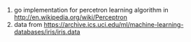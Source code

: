 1. go implementation for percetron learning algorithm in http://en.wikipedia.org/wiki/Perceptron
2. data from https://archive.ics.uci.edu/ml/machine-learning-databases/iris/iris.data
